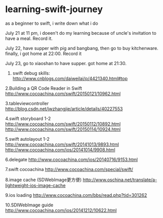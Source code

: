 # learning-swift-journey
as a beginner to swift, i write down what i do 

July 21 at 11 pm, i doeen't do my learning because of uncle's invitation to have a meal. Record it.

July 22, have supper with pig and bangbang, then go to buy kitchenware. finally, i got home at 22:00. Record it


July 23, go to xiaoshan to have supper. got home at 21:30.
1. swift debug skills:
http://www.cnblogs.com/daiweilai/p/4421340.html#top

2.Building a QR Code Reader in Swift
http://www.cocoachina.com/swift/20150121/10962.html

3.tableviewcontroller
http://blog.csdn.net/jwzhangjie/article/details/40227553

4.swift storyboard 1-2
http://www.cocoachina.com/swift/20150112/10892.html
http://www.cocoachina.com/swift/20150114/10924.html

5.swift autolayout 1-2
http://www.cocoachina.com/swift/20141013/9893.html
http://www.cocoachina.com/ios/20141014/9908.html

6.delegate
http://www.cocoachina.com/ios/20140716/9153.html

7.swift cocoachina
http://www.cocoachina.com/special/swift/

8.image cache (SDWebImage更方便)
http://www.oschina.net/translate/a-lightweight-ios-image-cache

9.ios loading
http://www.cocoachina.com/bbs/read.php?tid=301262

10.SDIWebImage guide
http://www.cocoachina.com/ios/20141212/10622.html
